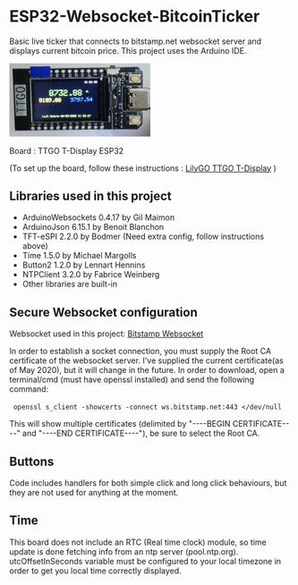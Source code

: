 # ESP32-Websocket-BitcoinTicker

Basic live ticker that connects to bitstamp.net websocket server and displays current bitcoin price. This project uses the Arduino IDE.

<img src="https://github.com/jfduhart/ESP32-Websocket-BitcoinTicker/blob/master/images/BitcoinTicker.png" width="50%" height="50%" />

Board : TTGO T-Display ESP32


(To set up the board, follow these instructions : [LilyGO TTGO T-Display](https://github.com/Xinyuan-LilyGO/TTGO-T-Display) )

## Libraries used in this project

- ArduinoWebsockets 0.4.17 by Gil Maimon 
- ArduinoJson 6.15.1 by Benoit Blanchon
- TFT-eSPI 2.2.0 by Bodmer (Need extra config, follow instructions above)
- Time 1.5.0 by Michael Margolls
- Button2 1.2.0 by Lennart Hennins
- NTPClient 3.2.0 by Fabrice Weinberg
- Other libraries are built-in

## Secure Websocket configuration

Websocket used in this project: [Bitstamp Websocket](https://www.bitstamp.net/websocket/v2/)

In order to establish a socket connection, you must supply the Root CA certificate of the websocket server. I've supplied the current certificate(as of May 2020), but it will change in the future. In order to download, open a terminal/cmd (must have openssl installed) and send the following command:

`  openssl s_client -showcerts -connect ws.bitstamp.net:443 </dev/null `

This will show multiple certificates (delimited by "----BEGIN CERTIFICATE----" and "----END CERTIFICATE----"), be sure to select the Root CA.

## Buttons

Code includes handlers for both simple click and long click behaviours, but they are not used for anything at the moment.

## Time

This board does not include an RTC (Real time clock) module, so time update is done fetching info from an ntp server (pool.ntp.org). utcOffsetInSeconds variable must be configured to your local timezone in order to get you local time correctly displayed.
